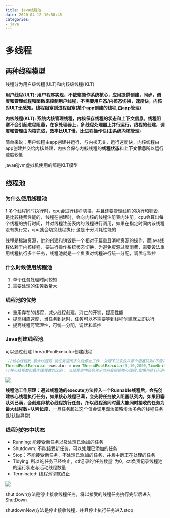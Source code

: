 ```yaml
---
title: java线程池
date: 2020-04-12 10:58:45
categories:
- java
---
```


# 多线程

## 两种线程模型

线程分为用户级线程(ULT)和内核级线程(KLT)

**用户线程(ULT): 用户程序实现，不依赖操作系统核心，应用提供创建，同步，调度和管理线程和函数来控制用户线程，不需要用户态/内核态切换，速度快，内核对ULT无感知。线程阻塞则进程阻塞(某个app创建的线程,由app管理)**

**内核线程(KLT): 系统内核管理线程，内核保存线程的状态和上下文信息。线程阻塞不会引起进程阻塞，在多处理器上，多线程处理器上并行运行，线程的创建，调度和管理由内核完成，效率比ULT慢，比进程操作快(由系统内核管理**)

简单来说：用户线程由app创建并运行，与内核无关，运行速度快，内核线程由app创建并交给内核处理，内核会保存内核线程的**线程状态**和**上下文信息**所以运行速度较低

java的jvm虚拟机使用的都是KLT模型   



## 线程池

### 为什么使用线程池

1 多个线程同时执行时，cpu会进行线程切换，并且还要管理线程的执行和销毁，是比较耗费性能的，线程在创建时，会向内核的线程注册表内注册，cpu会算出每个线程的执行时间，并对线程注册表内的线程进行调用，如果在指定时间内该线程没有执行完，cpu就会切换线程执行 这是十分消耗性能的

线程是稀缺资源，他的创建和销毁是一个相对于篇重且消耗资源的操作，而java线程依赖于内核线程，要进行操作系统状态切换，为避免资源过度消费，需要设法重用线程执行多个任务，线程池就是一个负责对线程进行统一分配，调优与监控

### 什么时候使用线程池

1. 单个任务处理时间较短
2. 需要处理的任务数量大

### 线程池的优势

- 重用存在的线程，减少线程创建，消亡的开销，提高性能
- 提高相应速度，当任务到达时，任务可以不需要等到线程创建就立即执行
- 提高线程可管理性，可统一分配，调优和监控

### Java创建线程池

可以通过创建ThreadPoolExecutor创建线程

```java
 //核心线程数 最大线程数 没任务空闲多久后停止工作  处理不过来放入哪个阻塞队列(不管并发量多大，永远只有一个线程能够进行队列的入队和出队操作，线程安全，如果队列满了，则添加操作阻塞，如果队列为空，获取数据阻塞)
ThreadPoolExecutor executor = new ThreadPoolExecutor(5,10,2000,TimeUnit.SECONDS,new ArrayBlockingQueue<Runnable>(10));
//核心线程数和最大线程数的区别： 当线程池内任务较少时只会创建核心线程,如果待执行队列内放满，线程池会创建非核心线程数(最大线程数-核心线程数=非核心线程数)直接执行任务,一旦任务被执行的差不多了，就会将非核心现超消灭，只留下核心线程
```

![](C:\Users\pc\OneDrive\桌面\java\线程池结构图.png)



**线程池工作原理：**通过线程池的execute方法传入一个Runnable线程后，会先创建核心线程执行任务，如果核心线程已满，会先将任务放入阻塞队列内，如果阻塞队列已满，会创建非核心线程执行任务，所以**线程池同时最大能同时接收的任务为最大线程数+队列长度**，一旦任务超过这个值会调用淘汰策略淘汰多余的线程任务(默认抛异常)



### 线程池的5中状态

- Running: 能接受新任务以及处理已添加的任务
- Shutdowm: 不能接受新任务，可以处理已添加的任务
- Stop：不能接受新任务，不处理已添加的任务，并且中断正在处理的任务
- Tidying: 所以的任务已经终止，ctl记录的‘任务数量’ 为0，ctl负责记录线程池的运行状态与活动线程数量
- Terminated: 线程池彻底终止

![](C:\Users\pc\OneDrive\桌面\java\线程池状态.png)

 shut down方法是停止接收线程任务，将以接受的线程任务执行完毕后进入ShutDown

shutdownNow方法是停止接收线程，并且停止执行任务进入stop











